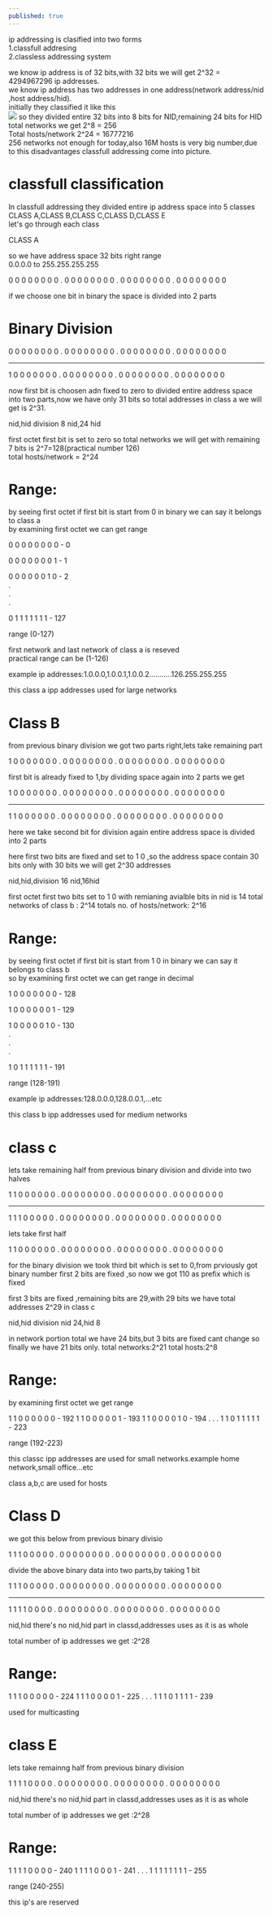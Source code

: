 ```yaml
---
published: true
---
```

ip addressing is clasified into two forms<br>
1.classfull addresing<br>
2.classless addressing system<br>

we know ip address is of 32 bits,with 32 bits we will get 2^32 = 4294967296 ip addresses. <br>
we know ip address has two addresses in one address(network address/nid ,host address/hid).<br>
initially they classified it like this<br>
<img src="/images/inic.jpg" >
so they divided entire 32 bits into 8 bits for NID,remaining 24 bits for HID<br>
total networks we get 2^8 = 256<br>
Total hosts/network 2^24 = 16777216<br>
256 networks not enough for today,also 16M hosts is very big number,due to this disadvantages classfull addressing come into picture.<br>

# classfull classification
In classfull addressing they divided entire ip address space into 5 classes<br>
CLASS A,CLASS B,CLASS C,CLASS D,CLASS E<br>
let's go through each class<br>

CLASS A<br>

so we have address space 32 bits right range<br>
0.0.0.0 to 255.255.255.255<br>

0 0 0 0 0 0 0 0 . 0 0 0 0 0 0 0 0 . 0 0 0 0 0 0 0 0 . 0 0 0 0 0 0 0 0<br>

if we choose one bit in binary the space is divided into 2 parts<br>

# Binary Division

0 0 0 0 0 0 0 0 . 0 0 0 0 0 0 0 0 . 0 0 0 0 0 0 0 0 . 0 0 0 0 0 0 0 0 <br>
<hr>
1 0 0 0 0 0 0 0 . 0 0 0 0 0 0 0 0 . 0 0 0 0 0 0 0 0 . 0 0 0 0 0 0 0 0 <br>

now first bit is choosen adn fixed to zero to divided entire address space into two parts,now we have only 31 bits so total addresses in class a we will get is 2^31.<br>

nid,hid division
8 nid,24 hid 

first octet first bit is set to zero so total networks we will get with remaining 7 bits is 2^7=128(practical number 126)<br>
total hosts/network = 2^24<br>

# Range:
by seeing first octet if first bit is start from 0 in binary we can say it belongs to class a<br>
by examining first octet we can get range<br>

0 0 0 0 0 0 0 0 - 0 <br>

0 0 0 0 0 0 0 1 - 1<br>

0 0 0 0 0 0 1 0 - 2<br>
.<br>
.<br>
.<br>

0 1 1 1 1 1 1 1 - 127<br>

range (0-127)<br>

first network and last network of class a is reseved<br>
practical range can be (1-126)<br>

example ip addresses:1.0.0.0,1.0.0.1,1.0.0.2...........126.255.255.255<br>

this class a ipp addresses used for large networks

# Class  B

from previous binary division we got two parts right,lets take remaining part


1 0 0 0 0 0 0 0 . 0 0 0 0 0 0 0 0 . 0 0 0 0 0 0 0 0 . 0 0 0 0 0 0 0 0 <br>

first bit is already fixed to 1,by dividing space again into 2 parts we get

1 0 0 0 0 0 0 0 . 0 0 0 0 0 0 0 0 . 0 0 0 0 0 0 0 0 . 0 0 0 0 0 0 0 0 <br>
<hr>
1 1 0 0 0 0 0 0 . 0 0 0 0 0 0 0 0 . 0 0 0 0 0 0 0 0 . 0 0 0 0 0 0 0 0 <br>

here we take second bit for division again entire address space is divided into 2 parts

here first two bits are fixed and set to 1 0 ,so the address space contain 30 bits only
with 30 bits we will get 2^30 addresses

nid,hid,division
16 nid,16hid

first octet first two bits set to 1 0 with remianing avialble bits in nid is 14 
total networks of class b : 2^14
totals no. of hosts/network: 2^16

# Range:
by seeing first octet if first bit is start from 1 0 in binary we can say it belongs to class b<br>
so by examining first octet we can get range in decimal<br>

1 0  0 0 0 0 0 0 - 128 <br>

1 0 0 0 0 0 0 1 - 129<br>

1 0 0 0 0 0 1 0 - 130<br>
.<br>
.<br>
.<br>

1 0  1 1 1 1 1 1 - 191<br>

range (128-191)<br>


example ip addresses:128.0.0.0,128.0.0.1,...etc

this class b ipp addresses used for medium networks

# class c
lets take remaining half from previous binary division and divide into two halves

1 1 0 0 0 0 0 0 . 0 0 0 0 0 0 0 0 . 0 0 0 0 0 0 0 0 . 0 0 0 0 0 0 0 0 <br>
<hr>
1 1 1 0 0 0 0 0 . 0 0 0 0 0 0 0 0 . 0 0 0 0 0 0 0 0 . 0 0 0 0 0 0 0 0 <br>

lets take first half

1 1 0 0 0 0 0 0 . 0 0 0 0 0 0 0 0 . 0 0 0 0 0 0 0 0 . 0 0 0 0 0 0 0 0 <br>

for the binary division we took third bit which is set to 0,from prviously got binary number first 2 bits are fixed ,so now we got
110 as prefix which is fixed

first 3 bits are fixed ,remaining bits are 29,with 29 bits we have total addresses 2^29 in class c

nid,hid division
nid 24,hid 8

in network portion total we have 24 bits,but 3 bits are fixed cant change so finally we have 21 bits only.
total networks:2^21
total hosts:2^8

# Range:
by examining first octet we get range


1 1 0 0 0 0 0 0 - 192
1 1 0 0 0 0 0 1 - 193
1 1 0 0 0 0 1 0 - 194
.
.
.
1 1 0 1 1 1 1 1 - 223

range (192-223)

this classc ipp addresses are used for small networks.example home network,small office...etc

class a,b,c are used for hosts

# Class D
we got this below from previous binary divisio

1 1 1 0 0 0 0 0 . 0 0 0 0 0 0 0 0 . 0 0 0 0 0 0 0 0 . 0 0 0 0 0 0 0 0 <br>

divide the above binary data into two parts,by taking 1 bit

1 1 1 0 0 0 0 0 . 0 0 0 0 0 0 0 0 . 0 0 0 0 0 0 0 0 . 0 0 0 0 0 0 0 0 <br>
<hr>
1 1 1 1 0 0 0 0 . 0 0 0 0 0 0 0 0 . 0 0 0 0 0 0 0 0 . 0 0 0 0 0 0 0 0 <br>

nid,hid
there's no nid,hid part in classd,addresses uses as it is as whole

total number of ip addresses we get :2^28

# Range:

1 1 1 0 0 0 0 0 - 224
1 1 1 0 0 0 0 1 - 225
.
.
.
1 1 1 0 1 1 1 1 - 239


used for multicasting

# class E
lets take remainng half from previous binary division

1 1 1 1 0 0 0 0 . 0 0 0 0 0 0 0 0 . 0 0 0 0 0 0 0 0 . 0 0 0 0 0 0 0 0 <br>

nid,hid
there's no nid,hid part in classd,addresses uses as it is as whole

total number of ip addresses we get :2^28

# Range:

1 1 1 1 0 0 0 0 - 240
1 1 1 1 0 0 0 1 - 241
.
.
.
1 1 1 1 1 1 1 1 - 255

range (240-255)

this ip's are reserved
















